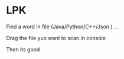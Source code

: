 # LPK
Find a word in file (Java/Python/C++/Json ) ...

Drag the file yuo want to scan in console 

Then its good
